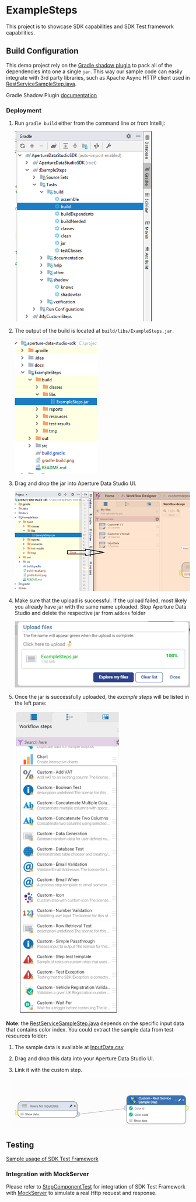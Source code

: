 # ExampleSteps

This project is to showcase SDK capabilities and SDK Test framework capabilities.

## Build Configuration

This demo project rely on the [Gradle shadow plugin](https://github.com/johnrengelman/shadow) to pack all of the dependencies 
into one a single `jar`. This way our sample code can easily integrate with 3rd party libraries, such as Apache Async HTTP 
client used in [RestServiceSampleStep.java](src/main/java/com/experian/aperture/datastudio/sdk/step/examples/testframework/RestServiceSampleStep.java).

Gradle Shadow Plugin [documentation](https://imperceptiblethoughts.com/shadow/)

### Deployment

1. Run `gradle build` either from the command line or from Intellij:

    ![gradle build](images/gradle-build.png)
   
2. The output of the build is located at `build/libs/ExampleSteps.jar`.

    ![build result](images/build-result.png)
   
3. Drag and drop the jar into Aperture Data Studio UI. 

    ![Drag jar](images/drag-jar.png)
   
4. Make sure that the upload is successful. If the upload failed, most likely you already have jar with the same name 
   uploaded. Stop Aperture Data Studio and delete the respective jar from `addons` folder
   
    ![Upload successful](images/custom-step-upload-successful.png)
   
5. Once the jar is successfully uploaded, the _example steps_ will be listed in the left pane:

    ![Workflow Steps](images/workflow-steps-pane.png)
    
**Note**: the [RestServiceSampleStep.java](src/main/java/com/experian/aperture/datastudio/sdk/step/examples/testframework/RestServiceSampleStep.java)
depends on the specific input data that contains color index. You could extract the sample data from test resources 
folder:

1. The sample data is available at [InputData.csv](src/test/resources/InputData.csv)
2. Drag and drop this data into your Aperture Data Studio UI.
3. Link it with the custom step.

    ![Restful Step Workflow](images/restful-step-workflow.png)


## Testing 

[Sample usage of SDK Test Framework](src/test/java/com/experian/aperture/datastudio/sdk/step/examples/)

### Integration with MockServer

Please refer to [StepComponentTest](src/test/java/com/experian/aperture/datastudio/sdk/step/examples/testframework/StepComponentTest.java) 
for integration of SDK Test Framework with [MockServer](http://www.mock-server.com/) to simulate a real Http request and response.

